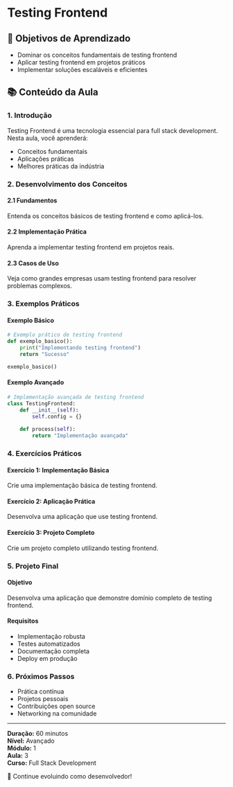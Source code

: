 # Testing Frontend

## 🎯 Objetivos de Aprendizado
- Dominar os conceitos fundamentais de testing frontend
- Aplicar testing frontend em projetos práticos
- Implementar soluções escaláveis e eficientes

## 📚 Conteúdo da Aula

### 1. Introdução
Testing Frontend é uma tecnologia essencial para full stack development. Nesta aula, você aprenderá:

- Conceitos fundamentais
- Aplicações práticas
- Melhores práticas da indústria

### 2. Desenvolvimento dos Conceitos

#### 2.1 Fundamentos
Entenda os conceitos básicos de testing frontend e como aplicá-los.

#### 2.2 Implementação Prática
Aprenda a implementar testing frontend em projetos reais.

#### 2.3 Casos de Uso
Veja como grandes empresas usam testing frontend para resolver problemas complexos.

### 3. Exemplos Práticos

#### Exemplo Básico
```python
# Exemplo prático de testing frontend
def exemplo_basico():
    print("Implementando testing frontend")
    return "Sucesso"

exemplo_basico()
```

#### Exemplo Avançado
```python
# Implementação avançada de testing frontend
class TestingFrontend:
    def __init__(self):
        self.config = {}
    
    def process(self):
        return "Implementação avançada"
```

### 4. Exercícios Práticos

#### Exercício 1: Implementação Básica
Crie uma implementação básica de testing frontend.

#### Exercício 2: Aplicação Prática
Desenvolva uma aplicação que use testing frontend.

#### Exercício 3: Projeto Completo
Crie um projeto completo utilizando testing frontend.

### 5. Projeto Final

#### Objetivo
Desenvolva uma aplicação que demonstre domínio completo de testing frontend.

#### Requisitos
- Implementação robusta
- Testes automatizados
- Documentação completa
- Deploy em produção

### 6. Próximos Passos

- Prática contínua
- Projetos pessoais
- Contribuições open source
- Networking na comunidade

---

**Duração:** 60 minutos  
**Nível:** Avançado  
**Módulo:** 1  
**Aula:** 3  
**Curso:** Full Stack Development

🎉 Continue evoluindo como desenvolvedor!
